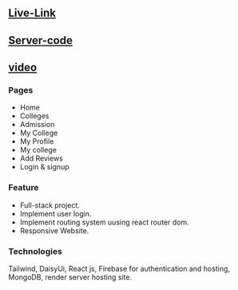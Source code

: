 ## [Live-Link](https://college-booking-faciliti-670bd.web.app/)

## [Server-code](https://github.com/hiramonnahareva/College-Booking-Facilities-wesite-server)

## [video](https://www.awesomescreenshot.com/video/28563784?key=525e35518a34fda426e4a034bb5b3456)



### Pages

* Home
* Colleges
* Admission
* My College
* My Profile
* My college
* Add Reviews
* Login & signup 


 ### Feature
* Full-stack project.
* Implement user login.
* Implement routing system uusing react router dom.
* Responsive Website.

### Technologies

Tailwind, DaisyUi, React js, Firebase for authentication and hosting, MongoDB, render server hosting site.
